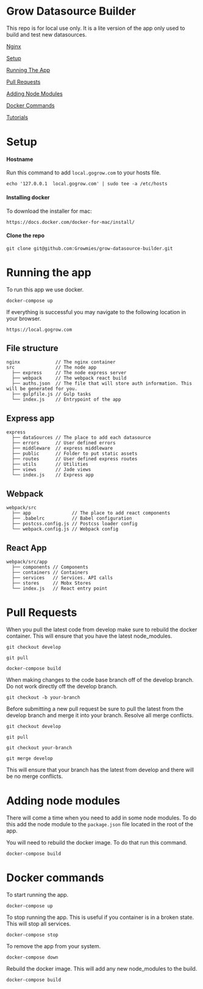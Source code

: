 # Grow Datasource Builder

This repo is for local use only. It is a lite version of the app only used to build and test new datasources.

[Nginx](./nginx)

[Setup](#setup)

[Running The App](#running-the-app)

[Pull Requests](#pull-requests)

[Adding Node Modules](#adding-node-modules)

[Docker Commands](#docker-commands)

[Tutorials](./tutorials)

# Setup

#### Hostname

Run this command to add `local.gogrow.com` to your hosts file.

`echo '127.0.0.1  local.gogrow.com' | sudo tee -a /etc/hosts`

#### Installing docker

To download the installer for mac:

`https://docs.docker.com/docker-for-mac/install/`

#### Clone the repo

`git clone git@github.com:Growmies/grow-datasource-builder.git`

# Running the app

To run this app we use docker.

`docker-compose up`

If everything is successful you may navigate to the following location in your browser.

`https://local.gogrow.com`

## File structure

    nginx             // The nginx container
    src               // The node app
      ├── express     // The node express server
      ├── webpack     // The webpack react build
      ├── auths.json  // The file that will store auth information. This will be generated for you.
      ├── gulpfile.js // Gulp tasks
      └── index.js    // Entrypoint of the app

## Express app

    express         
      ├── dataSources // The place to add each datasource
      ├── errors      // User defined errors
      ├── middleware  // express middleware
      ├── public      // Folder to put static assets
      ├── routes      // User defined express routes
      ├── utils       // Utilities
      ├── views       // Jade views
      └── index.js    // Express app

## Webpack

    webpack/src         
      ├── app               // The place to add react components
      ├── .babelrc          // Babel configuration
      ├── postcss.config.js // Postcss loader config
      └── webpack.config.js // Webpack config

## React App

    webpack/src/app         
      ├── components // Components
      ├── containers // Containers
      ├── services   // Services. API calls
      ├── stores     // Mobx Stores
      └── index.js   // React entry point

# Pull Requests

  When you pull the latest code from develop make sure to rebuild the docker container. This will ensure that you have the latest node_modules.

  `git checkout develop`

  `git pull`

  `docker-compose build`

  When making changes to the code base branch off of the develop branch. Do not work directly off the develop branch.

  `git checkout -b your-branch`

  Before submitting a new pull request be sure to pull the latest from the develop branch and merge it into your branch. Resolve all merge conflicts.

  `git checkout develop`

  `git pull`

  `git checkout your-branch`

  `git merge develop`

  This will ensure that your branch has the latest from develop and there will be no merge conflicts.

# Adding node modules

There will come a time when you need to add in some node modules. To do this add the node module to the `package.json` file located in the root of the app.

You will need to rebuild the docker image. To do that run this command.

`docker-compose build`

# Docker commands

To start running the app.

`docker-compose up`

To stop running the app. This is useful if you container is in a broken state. This will stop all services.

`docker-compose stop`

To remove the app from your system.

`docker-compose down`

Rebuild the docker image. This will add any new node_modules to the build.

`docker-compose build`
